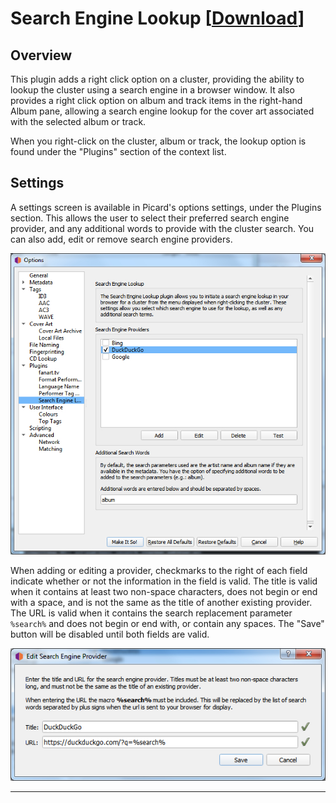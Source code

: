 # Search Engine Lookup \[[Download](https://github.com/rdswift/picard-plugins/raw/2.0_RDS_Plugins/plugins/search_engine_lookup/search_engine_lookup.zip)\]

## Overview

This plugin adds a right click option on a cluster, providing the ability to lookup the cluster using a search engine in a browser window.
It also provides a right click option on album and track items in the right-hand Album pane, allowing a search engine lookup for the cover art
associated with the selected album or track.

When you right-click on the cluster, album or track, the lookup option is found under the "Plugins" section of the context list.

## Settings

A settings screen is available in Picard's options settings, under the Plugins section.  This allows the user to select their preferred
search engine provider, and any additional words to provide with the cluster search.  You can also add, edit or remove search engine providers.

![options image](https://github.com/rdswift/picard-plugins/raw/2.0_RDS_Plugins/plugins/search_engine_lookup/options.jpg)

When adding or editing a provider, checkmarks to the right of each field indicate whether or not the information in the field is valid.
The title is valid when it contains at least two non-space characters, does not begin or end with a space, and is not the same as the
title of another existing provider.  The URL is valid when it contains the search replacement parameter ``%search%`` and does not begin
or end with, or contain any spaces.  The "Save" button will be disabled until both fields are valid.

![options edit image](https://github.com/rdswift/picard-plugins/raw/2.0_RDS_Plugins/plugins/search_engine_lookup/options_edit.jpg)

---
